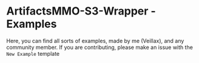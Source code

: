 # ArtifactsMMO-S3-Wrapper - Examples
Here, you can find all sorts of examples, made by me (Veillax), and any community member.
If you are contributing, please make an issue with the `New Example` template
